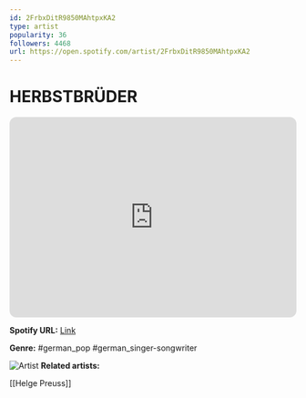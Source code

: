 ```yaml
---
id: 2FrbxDitR9850MAhtpxKA2
type: artist
popularity: 36
followers: 4468
url: https://open.spotify.com/artist/2FrbxDitR9850MAhtpxKA2
---
```

# HERBSTBRÜDER

<iframe style="border-radius:12px" src="https://open.spotify.com/embed/artist/2FrbxDitR9850MAhtpxKA2" width="100%" height="352" frameBorder="0" allowfullscreen="" allow="autoplay; clipboard-write; encrypted-media; fullscreen; picture-in-picture" loading="lazy"></iframe>

**Spotify URL:** [Link](https://open.spotify.com/artist/2FrbxDitR9850MAhtpxKA2)

**Genre:**  #german_pop #german_singer-songwriter

![Artist](https://i.scdn.co/image/ab6761610000e5eb901837bf4a7f4ff7eb1f8750)
**Related artists:**

[[Helge Preuss]]
